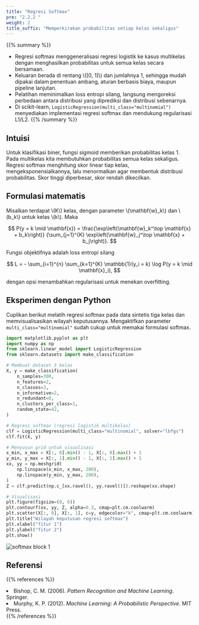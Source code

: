 ```yaml
---
title: "Regresi Softmax"
pre: "2.2.2 "
weight: 2
title_suffix: "Memperkirakan probabilitas setiap kelas sekaligus"
---
```


{{% summary %}}
- Regresi softmax menggeneralisasi regresi logistik ke kasus multikelas dengan menghasilkan probabilitas untuk semua kelas secara bersamaan.
- Keluaran berada di rentang \\([0, 1]\\) dan jumlahnya 1, sehingga mudah dipakai dalam penentuan ambang, aturan berbasis biaya, maupun pipeline lanjutan.
- Pelatihan meminimalkan loss entropi silang, langsung mengoreksi perbedaan antara distribusi yang diprediksi dan distribusi sebenarnya.
- Di scikit-learn, `LogisticRegression(multi_class="multinomial")` menyediakan implementasi regresi softmax dan mendukung regularisasi L1/L2.
{{% /summary %}}

## Intuisi
Untuk klasifikasi biner, fungsi sigmoid memberikan probabilitas kelas 1. Pada multikelas kita membutuhkan probabilitas semua kelas sekaligus. Regresi softmax menghitung skor linear tiap kelas, mengeksponensialkannya, lalu menormalkan agar membentuk distribusi probabilitas. Skor tinggi diperbesar, skor rendah dikecilkan.

## Formulasi matematis
Misalkan terdapat \\(K\\) kelas, dengan parameter \\(\mathbf{w}_k\\) dan \\(b_k\\) untuk kelas \\(k\\). Maka

$$
P(y = k \mid \mathbf{x}) =
\frac{\exp\left(\mathbf{w}_k^\top \mathbf{x} + b_k\right)}
{\sum_{j=1}^{K} \exp\left(\mathbf{w}_j^\top \mathbf{x} + b_j\right)}.
$$

Fungsi objektifnya adalah loss entropi silang

$$
L = - \sum_{i=1}^{n} \sum_{k=1}^{K} \mathbb{1}(y_i = k) \log P(y = k \mid \mathbf{x}_i),
$$

dengan opsi menambahkan regularisasi untuk menekan overfitting.

## Eksperimen dengan Python
Cuplikan berikut melatih regresi softmax pada data sintetis tiga kelas dan memvisualisasikan wilayah keputusannya. Mengaktifkan parameter `multi_class="multinomial"` sudah cukup untuk memakai formulasi softmax.

```python
import matplotlib.pyplot as plt
import numpy as np
from sklearn.linear_model import LogisticRegression
from sklearn.datasets import make_classification

# Membuat dataset 3 kelas
X, y = make_classification(
    n_samples=300,
    n_features=2,
    n_classes=3,
    n_informative=2,
    n_redundant=0,
    n_clusters_per_class=1,
    random_state=42,
)

# Regresi softmax (regresi logistik multikelas)
clf = LogisticRegression(multi_class="multinomial", solver="lbfgs")
clf.fit(X, y)

# Menyusun grid untuk visualisasi
x_min, x_max = X[:, 0].min() - 1, X[:, 0].max() + 1
y_min, y_max = X[:, 1].min() - 1, X[:, 1].max() + 1
xx, yy = np.meshgrid(
    np.linspace(x_min, x_max, 200),
    np.linspace(y_min, y_max, 200),
)
Z = clf.predict(np.c_[xx.ravel(), yy.ravel()]).reshape(xx.shape)

# Visualisasi
plt.figure(figsize=(8, 6))
plt.contourf(xx, yy, Z, alpha=0.3, cmap=plt.cm.coolwarm)
plt.scatter(X[:, 0], X[:, 1], c=y, edgecolor="k", cmap=plt.cm.coolwarm)
plt.title("Wilayah keputusan regresi softmax")
plt.xlabel("fitur 1")
plt.ylabel("fitur 2")
plt.show()
```

![softmax block 1](/images/basic/classification/softmax_block01.svg)

## Referensi
{{% references %}}
<li>Bishop, C. M. (2006). <i>Pattern Recognition and Machine Learning</i>. Springer.</li>
<li>Murphy, K. P. (2012). <i>Machine Learning: A Probabilistic Perspective</i>. MIT Press.</li>
{{% /references %}}
